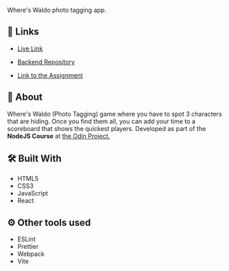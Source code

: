 Where's Waldo photo tagging app.

## 🔗 Links

- [Live Link](https://where-is-waldo.pages.dev/) 

- [Backend Repository](https://github.com/AlejandroXVII/waldo-api)

- [Link to the Assignment](https://www.theodinproject.com/lessons/nodejs-where-s-waldo-a-photo-tagging-app)

## 📝 About
Where's Waldo (Photo Tagging) game where you have to spot 3 characters that are hiding. Once you find them all, you can add your time to a scoreboard that shows the quickest players. Developed as part of the **NodeJS Course** at [the Odin Project.](https://www.theodinproject.com/)

## 🛠️ Built With

- HTML5
- CSS3
- JavaScript
- React

## ⚙️ Other tools used

- ESLint
- Prettier
- Webpack
- Vite

